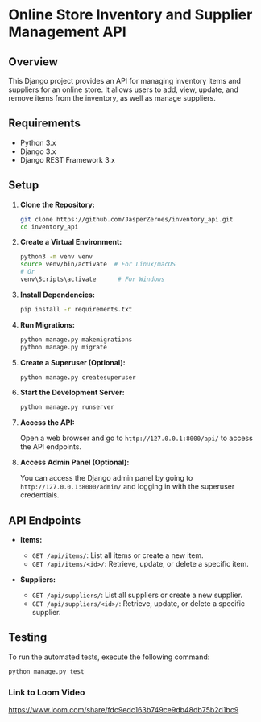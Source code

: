 # Online Store Inventory and Supplier Management API

## Overview

This Django project provides an API for managing inventory items and suppliers for an online store. It allows users to add, view, update, and remove items from the inventory, as well as manage suppliers.

## Requirements

- Python 3.x
- Django 3.x
- Django REST Framework 3.x

## Setup

1. **Clone the Repository:**

    ```bash
    git clone https://github.com/JasperZeroes/inventory_api.git
    cd inventory_api
    ```

2. **Create a Virtual Environment:**

    ```bash
    python3 -m venv venv
    source venv/bin/activate  # For Linux/macOS
    # Or
    venv\Scripts\activate      # For Windows
    ```

3. **Install Dependencies:**

    ```bash
    pip install -r requirements.txt
    ```

4. **Run Migrations:**

    ```bash
    python manage.py makemigrations
    python manage.py migrate
    ```

5. **Create a Superuser (Optional):**

    ```bash
    python manage.py createsuperuser
    ```

6. **Start the Development Server:**

    ```bash
    python manage.py runserver
    ```

7. **Access the API:**

    Open a web browser and go to `http://127.0.0.1:8000/api/` to access the API endpoints.

8. **Access Admin Panel (Optional):**

    You can access the Django admin panel by going to `http://127.0.0.1:8000/admin/` and logging in with the superuser credentials.

## API Endpoints

- **Items:**
  - `GET /api/items/`: List all items or create a new item.
  - `GET /api/items/<id>/`: Retrieve, update, or delete a specific item.

- **Suppliers:**
  - `GET /api/suppliers/`: List all suppliers or create a new supplier.
  - `GET /api/suppliers/<id>/`: Retrieve, update, or delete a specific supplier.

## Testing

To run the automated tests, execute the following command:

```bash
python manage.py test
```

### Link to Loom Video
https://www.loom.com/share/fdc9edc163b749ce9db48db75b2d1bc9
